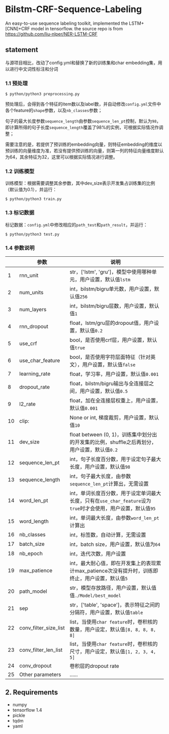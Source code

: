 

# Bilstm-CRF-Sequence-Labeling
An easy-to-use sequence labeling toolkit, implemented the LSTM+\[CNN\]+CRF model in tensorflow. the source repo is from https://github.com/liu-nlper/NER-LSTM-CRF<br>

## statement

与源项目相比，改动了config.yml和替换了新的训练集和char embedding集，用以进行中文词性标注和分词<br>



### 1.1 预处理
    $ python/python3 preprocessing.py
预处理后，会得到各个特征的item数以及label数，并自动修改`config.yml`文件中各个feature的`shape`参数，以及`nb_classes`参数；

句子的最大长度参数`sequence_length`由参数`sequence_len_pt`控制，默认为`98`，即计算所得的句子长度`sequence_length`覆盖了98%的实例，可根据实际情况作调整；

需要注意的是，若提供了预训练的embedding向量，则特征embedding的维度以预训练的向量维度为准，若没有提供预训练的向量，则第一列的特征向量维度默认为64，其余特征为32，这里可以根据实际情况进行调整。

### 1.2 训练模型

训练模型：根据需要调整其余参数，其中dev_size表示开发集占训练集的比例（默认值为0.1），并运行：

    $ python/python3 train.py

### 1.3 标记数据
标记数据：`config.yml`中修改相应的`path_test`和`path_result`，并运行：

    $ python/python3 test.py

### 1.4 参数说明

|  | 参数 |说明  |
| ------------ | ------------ | ------------ |
|1|rnn_unit| str，\['lstm', 'gru'\]，模型中使用哪种单元，用户设置，默认值`lstm`|
|2|num_units| int，bilstm/bigru单元数，用户设置，默认值`256`|
|3|num_layers| int，bilstm/bigru层数，用户设置，默认值`1`|
|4|rnn_dropout| float，lstm/gru层的dropout值，用户设置，默认值`0.2`|
|5|use_crf| bool，是否使用crf层，用户设置，默认值`true`|
|6|use_char_feature| bool，是否使用字符层面特征（针对英文），用户设置，默认值`false`|
|7|learning_rate| float，学习率，用户设置，默认值`0.001`|
|8|dropout_rate| float，bilstm/bigru输出与全连接层之间，用户设置，默认值`0.5`|
|9|l2_rate| float，加在全连接层权重上，用户设置，默认值`0.001`|
|10|clip:| None or int, 梯度裁剪，用户设置，默认值`10`|
|11|dev_size| float between (0, 1)，训练集中划分出的开发集的比例，shuffle之后再划分，用户设置，默认值`0.2`|
|12|sequence_len_pt|int，句子长度百分数，用于设定句子最大长度，用户设置，默认值`98`|
|13|sequence_length| int，句子最大长度，由参数`sequence_len_pt`计算出，无需设置|
|14|word_len_pt|int，单词长度百分数，用于设定单词最大长度，只有在`use_char_feature`设为`true`时才会使用，用户设置，默认值`95`|
|15|word_length| int，单词最大长度，由参数`word_len_pt`计算出
|16|nb_classes| int，标签数，自动计算，无需设置|
|17|batch_size| int，batch size，用户设置，默认值为`64`|
|18|nb_epoch| int，迭代次数，用户设置|
|19|max_patience| int，最大耐心值，即在开发集上的表现累计max_patience次没有提升时，训练即终止，用户设置，默认值`5`|
|20|path_model| str，模型存放路径，用户设置，默认值值`./Model/best_model`|
|21|sep| str，\['table', 'space'\]，表示特征之间的分隔符，用户设置，默认值`table`|
|22|conv_filter_size_list|list，当使用`char feature`时，卷积核的数量，用户设定，默认值`[8, 8, 8, 8, 8]`|
|23|conv_filter_len_list|list，当使用`char feature`时，卷积核的尺寸，用户设定，默认值`[1, 2, 3, 4, 5]`|
|24|conv_dropout|卷积层的dropout rate|
|25|Other parameters|......|

## 2. Requirements
- numpy
- tensorflow 1.4
- pickle
- tqdm
- yaml

